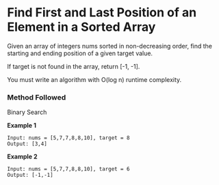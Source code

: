
# Find First and Last Position of an Element in a Sorted Array

Given an array of integers nums sorted in non-decreasing order, find the starting and ending position of a given target value.

If target is not found in the array, return [-1, -1].

You must write an algorithm with O(log n) runtime complexity.

### Method Followed
Binary Search

**Example 1**
```
Input: nums = [5,7,7,8,8,10], target = 8
Output: [3,4]
```
**Example 2**
```
Input: nums = [5,7,7,8,8,10], target = 6
Output: [-1,-1]
```